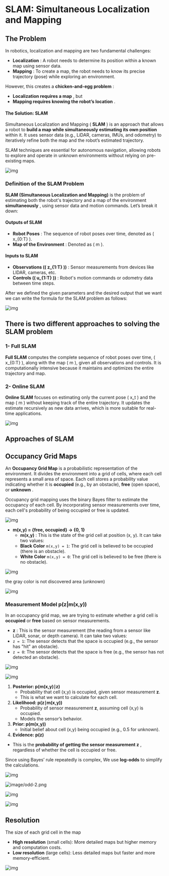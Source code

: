 # **SLAM: Simultaneous Localization and Mapping**

## **The Problem**

In robotics, localization and mapping are two fundamental challenges:

* **Localization** : A robot needs to determine its position within a known map using sensor data.
* **Mapping** : To create a map, the robot needs to know its precise trajectory (pose) while exploring an environment.

However, this creates a  **chicken-and-egg problem** :

* **Localization requires a map** , but
* **Mapping requires knowing the robot’s location** .

#### **The Solution: SLAM**

Simultaneous Localization and Mapping ( **SLAM** ) is an approach that allows a robot to **build a map while simultaneously estimating its own position** within it. It uses sensor data (e.g., LiDAR, cameras, IMUs, and odometry) to iteratively refine both the map and the robot’s estimated trajectory.

SLAM techniques are essential for autonomous navigation, allowing robots to explore and operate in unknown environments without relying on pre-existing maps.

![img](image/map_loc.png)

### Definition of the SLAM Problem

**SLAM (Simultaneous Localization and Mapping)** is the problem of estimating both the robot's trajectory and a map of the environment  **simultaneously** , using sensor data and motion commands. Let’s break it down:

#### **Outputs of SLAM**

* **Robot Poses** : The sequence of robot poses over time, denoted as ( x_{0:T} ).
* **Map of the Environment** : Denoted as ( m ).

#### Inputs to SLAM

* **Observations (( z_{1:T} ))** : Sensor measurements from devices like LIDAR, cameras, etc.
* **Controls (( u_{1:T} ))** : Robot's motion commands or odometry data between time steps.

After we defined the given parameters and the desired output that we want we can write the formula for the SLAM problem as follows:

![img](image/SLAM_formula.png)

## There is two different approaches to solving the SLAM problem

### **1- Full SLAM**

**Full SLAM** computes the complete sequence of robot poses over time, ( x_{0:T} ), along with the map ( m ), given all observations and controls. It is computationally intensive because it maintains and optimizes the entire trajectory and map.

### 2- Online SLAM

**Online SLAM** focuses on estimating only the current pose ( x_t ) and the map ( m ) without keeping track of the entire trajectory. It updates the estimate recursively as new data arrives, which is more suitable for real-time applications.

![img](image/online_full_slam.png)


## Approaches of SLAM

## Occupancy Grid Maps

An **Occupancy Grid Map** is a probabilistic representation of the environment. It divides the environment into a grid of cells, where each cell represents a small area of space. Each cell stores a probability value indicating whether it is **occupied** (e.g., by an obstacle), **free** (open space), or  **unknown** .

Occupancy grid mapping uses the binary Bayes filter to estimate the occupancy of each cell. By incorporating sensor measurements over time, each cell's probability of being occupied or free is updated.

![img](image/occ.png)

* **m(x,y) = {free, occupied} -> {0, 1}**
  * **m(x,y)** : This is the state of the grid cell at position (x, y). It can take two values:
  * **Black Color** `m(x,y) = 1`: The grid cell is believed to be occupied (there is an obstacle).
  * **White Color** `m(x,y) = 0`: The grid cell is believed to be free (there is no obstacle).

![img](image/ogm_map.png)

the gray color is not discovered area (unknown)

![img](image/occ_mesure.png)

### Measurement Model p(z|m(x,y))

In an occupancy grid map, we are trying to estimate whether a grid cell is **occupied** or **free** based on sensor measurements.

* **z** : This is the sensor measurement (the reading from a sensor like LiDAR, sonar, or depth camera). It can take two values:
* `z = 1`: The sensor detects that the space is occupied (e.g., the sensor has "hit" an obstacle).
* `z = 0`: The sensor detects that the space is free (e.g., the sensor has not detected an obstacle).

![img](image/measure_model.png)

![img](image/bayes_rule.png)

1. **Posterior: p(m(x,y)∣z)**
   * Probability that cell (x,y) is occupied, given sensor measurement **z**.
   * This is what we want to calculate for each cell.
2. **Likelihood: p(z∣m(x,y))**
   * Probability of sensor measurement **z**, assuming cell (x,y) is occupied.
   * Models the sensor’s behavior.
3. **Prior: p(m(x,y))**
   * Initial belief about cell (x,y) being occupied (e.g., 0.5 for unknown).
4. **Evidence: p(z)**

* This is the  **probability of getting the sensor measurement z** , regardless of whether the cell is occupied or free.

Since using Bayes’ rule repeatedly is complex, We use **log-odds** to simplify the calculations.

![img](image/odd.png)





![image/odd-2.png](image/odd-2.png)

![img](image/log.png)

![img](image/log-odd.png)

## Resolution

The size of each grid cell in the map

* **High resolution** (small cells): More detailed maps but higher memory and computation costs.
* **Low resolution** (large cells): Less detailed maps but faster and more memory-efficient.

![img](image/map_res.png)
